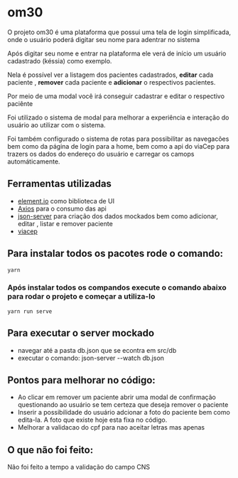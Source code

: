 # om30

O projeto om30 é uma plataforma que possui uma tela de login simplificada, onde o usuário poderá digitar seu nome para adentrar no sistema

Após digitar seu nome e entrar na plataforma ele verá de início um usuário cadastrado (késsia) como exemplo.

Nela é possível ver a listagem dos pacientes cadastrados, **editar** cada paciente , **remover** cada paciente e **adicionar** o respectivos pacientes.

Por meio de uma modal você irá conseguir cadastrar e editar o respectivo paciênte

Foi utilizado o sistema de modal para melhorar a experiência e interação do usuário ao utilizar com o sistema.

Foi também configurado o sistema de rotas para possibilitar as navegacões bem como da página de login para a home, bem como
a api do viaCep para trazers os dados do endereço do usuário e carregar os camops automáticamente.

## Ferramentas utilizadas
- [element.io](https://element.eleme.io/#/en-US/component/installation) como biblioteca de UI
- [Axios](https://axios-http.com/docs/intro) para o consumo das api
- [json-server](https://www.npmjs.com/package/json-server) para criação dos dados mockados bem como adicionar, editar , listar e remover paciente
- [viacep](https://viacep.com.br/)


## Para instalar todos os pacotes rode o comando:
```
yarn
```

### Após instalar todos os compandos execute o comando abaixo para rodar o projeto e começar a utiliza-lo
```
yarn run serve
```

## Para executar o server mockado
- navegar até a pasta db.json que se econtra em src/db
- executar o comando: json-server --watch db.json

## Pontos para melhorar no código:
- Ao clicar em remover um paciente abrir uma modal de confirmação questionando ao usuário se tem certeza que deseja remover o paciente
- Inserir a possibilidade do usuário adcionar a foto do paciente bem como edita-la. A foto que existe hoje esta fixa no código.
- Melhorar a validacao do cpf para nao aceitar letras mas apenas

## O que não foi feito:
Não foi feito a tempo a validação do campo CNS
